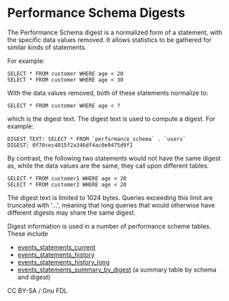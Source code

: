 
# Performance Schema Digests

The Performance Schema digest is a normalized form of a statement, with the specific data values removed. It allows statistics to be gathered for similar kinds of statements.


For example:


```
SELECT * FROM customer WHERE age < 20
SELECT * FROM customer WHERE age < 30
```

With the data values removed, both of these statements normalize to:


```
SELECT * FROM customer WHERE age < ?
```

which is the digest text. The digest text is used to compute a digest. For example:


```
DIGEST_TEXT: SELECT * FROM `performance_schema` . `users`
DIGEST: 0f70cec4015f2a346df4ac0e9475d9f1
```

By contrast, the following two statements would not have the same digest as, while the data values are the same, they call upon different tables.


```
SELECT * FROM customer1 WHERE age < 20
SELECT * FROM customer2 WHERE age < 20
```

The digest text is limited to 1024 bytes. Queries exceeding this limit are truncated with '...', meaning that long queries that would otherwise have different digests may share the same digest.


Digest information is used in a number of performance scheme tables. These include


* [events_statements_current](performance-schema-tables/performance-schema-events_statements_current-table.md)
* [events_statements_history](performance-schema-tables/performance-schema-events_statements_history-table.md)
* [events_statements_history_long](performance-schema-tables/performance-schema-events_statements_history_long-table.md)
* [events_statements_summary_by_digest](performance-schema-tables/performance-schema-events_statements_summary_by_digest-table.md) (a summary table by schema and digest)


CC BY-SA / Gnu FDL

